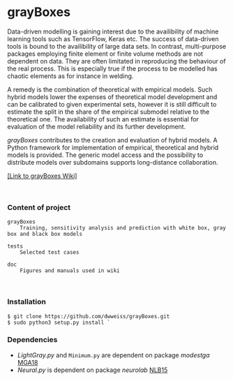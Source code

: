 # grayBoxes

Data-driven modelling is gaining interest due to the availibility of machine learning tools such as TensorFlow, Keras etc. The success of data-driven tools is bound to the availibility of large data sets. In contrast, multi-purpose packages employing finite element or finite volume methods are not dependent on data. They are often limitated in reproducing the behaviour of the real process. This is especially true if the process to be modelled has chaotic elements as for instance in welding.

A remedy is the combination of theoretical with empirical models. Such hybrid models lower the expenses of theoretical model development and can be calibrated to given experimental sets, however it is still difficult to estimate the split in the share of the empirical submodel relative to the theoretical one. The availability of such an estimate is essential for evaluation of the model reliability and its further development.

_grayBoxes_ contributes to the creation and evaluation of hybrid models. A Python framework for implementation of empirical, theoretical and hybrid models is provided. The generic model access and the possibility to distribute models over subdomains supports long-distance collaboration.

[[Link to grayBoxes Wiki]](https://github.com/dwweiss/grayBoxes/wiki)

<br>

### Content of project 

    grayBoxes
        Training, sensitivity analysis and prediction with white box, gray box and black box models

    tests
        Selected test cases

    doc
        Figures and manuals used in wiki
        

### Installation

    $ git clone https://github.com/dwweiss/grayBoxes.git
    $ sudo python3 setup.py install `

### Dependencies

- _LightGray.py_ and `Minimum.py` are dependent on package _modestga_ [MGA18](https://github.com/dwweiss/grayBoxes/wiki/References#mga18)
- _Neural.py_ is dependent on package _neurolab_ [NLB15](https://github.com/dwweiss/grayBoxes/wiki/References#nlb15)
